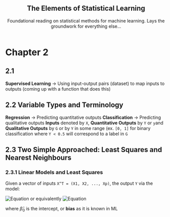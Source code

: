  <h2 align="center">The Elements of Statistical Learning</h2>
  <p align="center">
    Foundational reading on statistical methods for machine learning. Lays the groundwork for everything else...
    <br />
    <br />
 
 # Chapter 2
 ## 2.1
 **Supervised Learning** -> Using input-output pairs (dataset) to map inputs to outputs (coming up with a function that does this)
 ## 2.2 Variable Types and Terminology
 **Regression** -> Predicting quantitative outputs
 **Classification** -> Predicting qualitative outputs
 **Inputs** denoted by `X`, **Quantitative Outputs** by 	`Y` or `y`and **Qualitative Outputs** by `G` or by `Y` in some range (ex. `[0, 1]` for binary classification where `Y < 0.5` will correspond to a label in `G`
 ## 2.3 Two Simple Approached: Least Squares and Nearest Neighbours
 ### 2.3.1 Linear Models and Least Squares
 Given a vector of inputs `X^T = (X1, X2, ..., Xp)`, the output `Y` via the model: 


![Equation](https://latex.codecogs.com/svg.image?%5Cbg%7Bwhite%7D%5Ccolor%7Bwhite%7D%5Chat%7BY%7D%20=%20%5Chat%7B%5Cbeta%7D_0%20&plus;%20%5Csum_%7Bj=1%7D%5E%7Bp%7D%20X_j%20%5Chat%7B%5Cbeta%7D_j)
or equivalently ![Equation](https://latex.codecogs.com/svg.image?%5Cbg%7Bwhite%7D%5Ccolor%7Bwhite%7D%5Chat%7BY%7D%20=%20X%5ET%5Chat%7B%5Cbeta%7D)



where $\hat{\beta}_0$ is the intercept, or **bias** as it is known in ML

